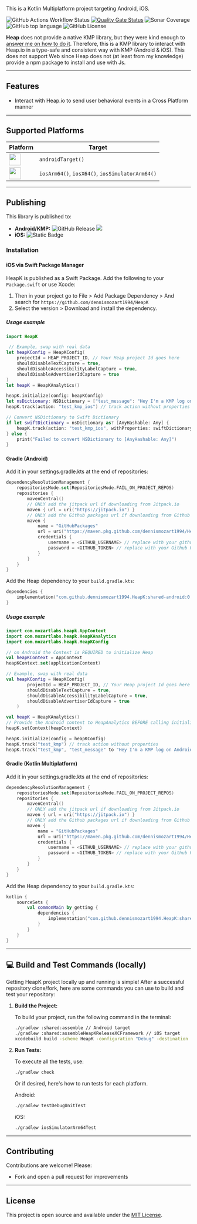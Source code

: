 This is a Kotlin Multiplatform project targeting Android, iOS.

![GitHub Actions Workflow Status](https://img.shields.io/github/actions/workflow/status/dennismozart1994/HeapK/ci.yml?color=dark-green)
[![Quality Gate Status](https://sonarcloud.io/api/project_badges/measure?project=dennismozart1994_HeapK&metric=alert_status)](https://sonarcloud.io/summary/new_code?id=dennismozart1994_HeapK)
![Sonar Coverage](https://img.shields.io/sonar/coverage/dennismozart1994_HeapK?server=https%3A%2F%2Fsonarcloud.io&color=dark-green)
![GitHub top language](https://img.shields.io/github/languages/top/dennismozart1994/HeapK)
![GitHub License](https://img.shields.io/github/license/dennismozart1994/HeapK?color=dark-grey)

**Heap** does not provide a native KMP library, but they were kind enough to [answer me on how to do it](https://github.com/heap/heap-ios-autocapture-sdk/issues/4). Therefore, this is a KMP library to interact with  Heap.io in a type-safe and consistent way with KMP (Android & iOS). This does not support Web since Heap does not (at least from my knowledge) provide a npm package to install and use with Js.

---

## Features

- Interact with Heap.io to send user behavioral events in a Cross Platform manner
  
---

## Supported Platforms

| Platform                                                                          | Target                                          |
|-----------------------------------------------------------------------------------|-------------------------------------------------|
| <img height="32" width="32" src="https://cdn.simpleicons.org/android/3DDC84" />   | `androidTarget()`                               |
| <img height="32" width="32" src="https://cdn.simpleicons.org/apple/000000" />     | `iosArm64()`, `iosX64()`, `iosSimulatorArm64()` |

---

## Publishing

This library is published to:

- **Android/KMP:** ![GitHub Release](https://img.shields.io/github/v/release/dennismozart1994/HeapK?logo=github&color=brightgreen) [![](https://jitpack.io/v/dennismozart1994/HeapK.svg)](https://jitpack.io/#dennismozart1994/HeapK)
- **iOS:** ![Static Badge](https://img.shields.io/badge/%20SPM-https%3A%2F%2Fgithub.com%2Fdennismozart1994%2FHeapK-blue?logo=apple)

### Installation

#### iOS via Swift Package Manager <img height="16" width="16" src="https://cdn.simpleicons.org/swift/F05138" />

HeapK is published as a Swift Package. Add the following to your `Package.swift` or use Xcode:

1. Then in your project go to File > Add Package Dependency > And search for `https://github.com/dennismozart1994/HeapK`
2. Select the version > Download and install the dependency.

##### Usage example <img height="16" width="16" src="https://cdn.simpleicons.org/swift/F05138" />

```swift
import HeapK

 // Example, swap with real data
let heapKConfig = HeapKConfig(
    projectId = HEAP_PROJECT_ID, // Your Heap project Id goes here
    shouldDisableTextCapture = true,
    shouldDisableAccessibilityLabelCapture = true,
    shouldDisableAdvertiserIdCapture = true
)
let heapK = HeapKAnalytics()

heapK.initialize(config: heapKConfig)
let nsDictionary: NSDictionary = ["test_message": "Hey I'm a KMP log on iOS"]
heapK.track(action: "test_kmp_ios") // track action without properties

// Convert NSDictionary to Swift Dictionary
if let swiftDictionary = nsDictionary as? [AnyHashable: Any] {
    heapK.track(action: "test_kmp_ios", withProperties: swiftDictionary) // track action with extra properties
} else {
    print("Failed to convert NSDictionary to [AnyHashable: Any]")
}
```

#### Gradle (Android) <img height="16" width="16" src="https://cdn.simpleicons.org/android/3DDC84" />
Add it in your settings.gradle.kts at the end of repositories:
```kotlin
dependencyResolutionManagement {
    repositoriesMode.set(RepositoriesMode.FAIL_ON_PROJECT_REPOS)
    repositories {
        mavenCentral()
        // ONLY add the jitpack url if downloading from Jitpack.io
        maven { url = uri("https://jitpack.io") } 
        // ONLY add the Github packages url if downloading from Github
        maven {
            name = "GitHubPackages"
            url = uri("https://maven.pkg.github.com/dennismozart1994/HeapK")
            credentials {
                username = <GITHUB_USERNAME> // replace with your github username
                password = <GITHUB_TOKEN> // replace with your Github Personal Access Token
            }
        }
    }
}
```

Add the Heap dependency to your `build.gradle.kts`:

```kotlin
dependencies {
    implementation("com.github.dennismozart1994.HeapK:shared-android:0.1.1")
}
```

##### Usage example <img height="16" width="16" src="https://cdn.simpleicons.org/android/3DDC84" />

```kotlin
import com.mozartlabs.heapk.AppContext
import com.mozartlabs.heapk.HeapKAnalytics
import com.mozartlabs.heapk.HeapKConfig

// on Android the Context is REQUIRED to initialize Heap
val heapKContext = AppContext
heapKContext.set(applicationContext)

// Example, swap with real data
val heapKConfig = HeapKConfig(
        projectId = HEAP_PROJECT_ID, // Your Heap project Id goes here
        shouldDisableTextCapture = true,
        shouldDisableAccessibilityLabelCapture = true,
        shouldDisableAdvertiserIdCapture = true
    )

val heapK = HeapKAnalytics()
// Provide the Android context to HeapAnalytics BEFORE calling initialize() on Android
heapK.setContext(heapContext)

heapK.initialize(config = heapKConfig)
heapK.track("test_kmp") // track action without properties
heapK.track("test_kmp", "test_message" to "Hey I'm a KMP log on Android") // track action with extra properties
```

#### Gradle (Kotlin Multiplatform) <img height="16" width="16" src="https://cdn.simpleicons.org/kotlin/7F52FF" />

Add it in your settings.gradle.kts at the end of repositories:
```kotlin
dependencyResolutionManagement {
    repositoriesMode.set(RepositoriesMode.FAIL_ON_PROJECT_REPOS)
    repositories {
        mavenCentral()
        // ONLY add the jitpack url if downloading from Jitpack.io
        maven { url = uri("https://jitpack.io") } 
        // ONLY add the Github packages url if downloading from Github
        maven {
            name = "GitHubPackages"
            url = uri("https://maven.pkg.github.com/dennismozart1994/HeapK")
            credentials {
                username = <GITHUB_USERNAME> // replace with your github username
                password = <GITHUB_TOKEN> // replace with your Github Personal Access Token
            }
        }
    }
}
```

Add the Heap dependency to your `build.gradle.kts`:

```kotlin
kotlin {
    sourceSets {
        val commonMain by getting {
            dependencies {
                implementation("com.github.dennismozart1994.HeapK:shared:0.1.1")
            }
        }
    }
}
```

---

## 💻 Build and Test Commands (locally)  <img height="16" width="16" src="https://cdn.simpleicons.org/androidstudio/3DDC84" />

Getting HeapK project locally up and running is simple! After a successful repository clone/fork, here are some commands you can use to build and test your
repository:

1. **Build the Project:**

   To build your project, run the following command in the terminal:

   ```bash
   ./gradlew :shared:assemble // Android target
   ./gradlew :shared:assembleHeapKReleaseXCFramework // iOS target
   xcodebuild build -scheme HeapK -configuration "Debug" -destination generic/platform=iOS -verbose SKIP_INSTALL=NO BUILD_LIBRARY_FOR_DISTRIBUTION=YES 
   ```

2. **Run Tests:**

   To execute all the tests, use:

   ```bash
   ./gradlew check
   ```

   Or if desired, here's how to run tests for each platform.

   Android:

   ```bash
   ./gradlew testDebugUnitTest
   ```

   iOS:

   ```bash
   ./gradlew iosSimulatorArm64Test
   ```

---

## Contributing <img height="16" width="16" src="https://cdn.simpleicons.org/contributorcovenant/5E0D73" />

Contributions are welcome! Please:

- Fork and open a pull request for improvements

---

## License

This project is open source and available under the [MIT License](../LICENSE).
